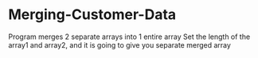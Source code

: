 # Merging-Customer-Data
Program merges 2 separate arrays into 1 entire array
Set the length of the array1 and array2, and it is going to give you separate merged array
